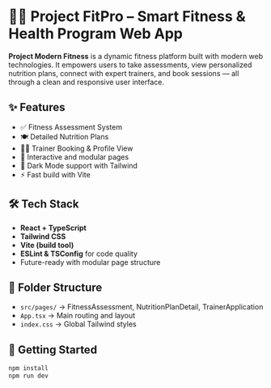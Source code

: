 # 🏋️‍♂️ Project FitPro – Smart Fitness & Health Program Web App

**Project Modern Fitness** is a dynamic fitness platform built with modern web technologies. It empowers users to take assessments, view personalized nutrition plans, connect with expert trainers, and book sessions — all through a clean and responsive user interface.

## ✨ Features

- ✅ Fitness Assessment System
- 🍽️ Detailed Nutrition Plans
- 🧑‍🏫 Trainer Booking & Profile View
- 🎯 Interactive and modular pages
- 🌙 Dark Mode support with Tailwind
- ⚡ Fast build with Vite

## 🛠️ Tech Stack

- **React + TypeScript**
- **Tailwind CSS**
- **Vite (build tool)**
- **ESLint & TSConfig** for code quality
- Future-ready with modular page structure

## 📂 Folder Structure

- `src/pages/` → FitnessAssessment, NutritionPlanDetail, TrainerApplication
- `App.tsx` → Main routing and layout
- `index.css` → Global Tailwind styles

## 🚀 Getting Started

```bash
npm install
npm run dev

